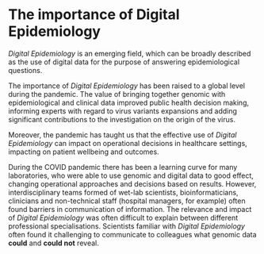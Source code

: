# The importance of Digital Epidemiology

*Digital Epidemiology* is an emerging field, which can be broadly described as the use of digital data for the purpose of answering epidemiological questions.

The importance of *Digital Epidemiology* has been raised to a global level during the pandemic. The value of bringing together genomic with epidemiological and clinical data improved public health decision making, informing experts with regard to virus variants expansions and adding significant contributions to the investigation on the origin of the virus. 

Moreover, the pandemic has taught us that the effective use of *Digital Epidemiology* can impact on operational decisions in healthcare settings, impacting on patient wellbeing and outcomes.

During the COVID pandemic there has been a learning curve for many laboratories, who were able to use genomic and digital data to good effect, changing operational approaches and decisions based on results. However, interdisciplinary teams formed of wet-lab scientists, bioinformaticians, clinicians and non-technical staff (hospital managers, for example) often found barriers in communication of information. The relevance and impact of *Digital Epidemiology* was often difficult to explain between different professional specialisations. Scientists familiar with *Digital Epidemiology* often found it challenging to communicate to colleagues what genomic data **could** and **could not** reveal. 
